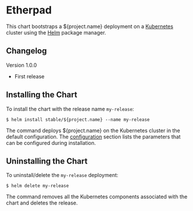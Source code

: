 # Etherpad

This chart bootstraps a ${project.name} deployment on a [Kubernetes](http://kubernetes.io) cluster using the [Helm](https://helm.sh) package manager.


## Changelog

Version 1.0.0
* First release


## Installing the Chart

To install the chart with the release name `my-release`:

```console
$ helm install stable/${project.name} --name my-release
```

The command deploys ${project.name} on the Kubernetes cluster in the default configuration. The [configuration](#configuration) section lists the parameters that can be configured during installation.

## Uninstalling the Chart

To uninstall/delete the `my-release` deployment:

```console
$ helm delete my-release
```

The command removes all the Kubernetes components associated with the chart and deletes the release.
